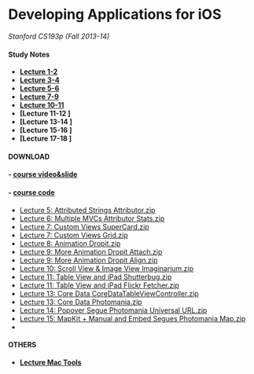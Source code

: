 <link href="http://github.com/yrgoldteeth/darkdowncss/raw/master/darkdown.css"rel="stylesheet"></link>

# Developing Applications for iOS #
*Stanford CS193p (Fall 2013-14)*


#### Study Notes ####

- **[Lecture 1-2 ](1-2.md)**
- **[Lecture 3-4 ](3-4.md)**
- **[Lecture 5-6 ](5-6.md)**
- **[Lecture 7-9 ](7-9.md)**
- **[Lecture 10-11 ](10-11.md)**
- **[Lecture 11-12 ]**
- **[Lecture 13-14 ]**
- **[Lecture 15-16 ]**
- **[Lecture 17-18 ]**

#### DOWNLOAD ####
#### - [course video&slide](https://itunes.apple.com/us/course/developing-ios-7-apps-for/id733644550) ####
#### - [course code](http://www.stanford.edu/class/cs193p/cgi-bin/drupal/) ####

- [Lecture 5: Attributed Strings Attributor.zip](http://www.stanford.edu/class/cs193p/cgi-bin/drupal/system/files/sample_code/Attributor.zip)
- [Lecture 6: Multiple MVCs Attributor Stats.zip](http://www.stanford.edu/class/cs193p/cgi-bin/drupal/system/files/sample_code/Attributor%20Stats.zip)
- [Lecture 7: Custom Views SuperCard.zip](http://www.stanford.edu/class/cs193p/cgi-bin/drupal/system/files/sample_code/SuperCard.zip)
- [Lecture 7: Custom Views Grid.zip](http://www.stanford.edu/class/cs193p/cgi-bin/drupal/system/files/sample_code/Grid.zip)
- [Lecture 8: Animation Dropit.zip](http://www.stanford.edu/class/cs193p/cgi-bin/drupal/system/files/sample_code/Dropit.zip)
- [Lecture 9: More Animation Dropit Attach.zip](http://www.stanford.edu/class/cs193p/cgi-bin/drupal/system/files/sample_code/Dropit%20Attach.zip)
- [Lecture 9: More Animation Dropit Align.zip](http://www.stanford.edu/class/cs193p/cgi-bin/drupal/system/files/sample_code/Dropit%20Align.zip)
- [Lecture 10: Scroll View & Image View Imaginarium.zip](http://www.stanford.edu/class/cs193p/cgi-bin/drupal/system/files/sample_code/Imaginarium_3.zip)
- [Lecture 11: Table View and iPad Shutterbug.zip](http://www.stanford.edu/class/cs193p/cgi-bin/drupal/system/files/sample_code/Shutterbug_5.zip)
- [Lecture 11: Table View and iPad Flickr Fetcher.zip](http://www.stanford.edu/class/cs193p/cgi-bin/drupal/system/files/sample_code/Flickr%20Fetcher.zip)
- [Lecture 13: Core Data CoreDataTableViewController.zip](http://www.stanford.edu/class/cs193p/cgi-bin/drupal/system/files/sample_code/CoreDataTableViewController_3.zip)
- [Lecture 13: Core Data Photomania.zip](http://www.stanford.edu/class/cs193p/cgi-bin/drupal/system/files/sample_code/Photomania_2.zip)
- [Lecture 14: Popover Segue Photomania Universal URL.zip](http://www.stanford.edu/class/cs193p/cgi-bin/drupal/system/files/sample_code/Photomania%20Universal%20URL.zip)
- [Lecture 15: MapKit + Manual and Embed Segues Photomania Map.zip](http://www.stanford.edu/class/cs193p/cgi-bin/drupal/system/files/sample_code/Photomania%20Map_0.zip)
- []()




#### OTHERS ####

- **[Lecture Mac Tools ](mac_tools.md)**